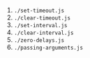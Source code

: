 <!-- 1. `./callbacks.js` -->
1. `./set-timeout.js`
1. `./clear-timeout.js`
1. `./set-interval.js`
1. `./clear-interval.js`
1. `./zero-delays.js`
1. `./passing-arguments.js`
